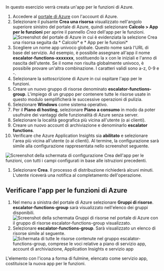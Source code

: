 In questo esercizio verrà creata un'app per le funzioni di Azure.

1. Accedere al [portale di Azure](https://portal.azure.com?azure-portal=true) con l'account di Azure.
1. Selezionare il pulsante **Crea una risorsa** visualizzato nell'angolo superiore sinistro del portale di Azure, quindi selezionare **Calcolo > App per le funzioni** per aprire il pannello *Crea* dell'app per le funzioni.
  ![Screenshot del portale di Azure in cui è evidenziata la selezione *Crea una risorsa* seguita da * Calcolo* e * App per le funzioni*](../images/4-create-function-app-blade.png)
1. Scegliere un nome app univoco globale. Questo nome sarà l'URL di base del servizio. Ad esempio, è possibile assegnare all'app il nome **escalator-functions-xxxxxxx**, sostituendo la x con le iniziali e l'anno di nascita dell'utente. Se il nome non risulta globalmente univoco, è possibile provare un'altra combinazione. I caratteri validi sono a-z, 0-9 e -.
1. Selezionare la sottoscrizione di Azure in cui ospitare l'app per le funzioni.
1. Creare un nuovo gruppo di risorse denominato **escalator-functions-group**. L'impiego di un gruppo per contenere tutte le risorse usate in questo modulo semplificherà le successive operazioni di pulizia.
1. Selezionare **Windows** come sistema operativo.
1. Per il **Piano di hosting**, selezionare **Piano a consumo** in modo da poter usufruire dei vantaggi delle funzionalità di Azure senza server.
1. Selezionare la località geografica più vicina all'utente (o ai clienti).
1. Creare un nuovo account di archiviazione e denominarlo **escalator functions**.
1. Verificare che Azure Application Insights sia **abilitato** e selezionare l'area più vicina all'utente (o ai clienti).
Al termine, la configurazione sarà simile alla configurazione rappresentata nello screenshot seguente.

  ![Screenshot della schermata di configurazione *Crea* dell'app per le funzioni, con tutti i campi configurati in base alle istruzioni precedenti.](../images/4-create-function-app-settings.png)

1. Selezionare **Crea**. Il processo di distribuzione richiederà alcuni minuti. L'utente riceverà una notifica al completamento dell'operazione.

## <a name="verify-your-azure-function-app"></a>Verificare l'app per le funzioni di Azure

1. Nel menu a sinistra del portale di Azure selezionare **Gruppi di risorse**. **escalator-functions-group** sarà visualizzato nell'elenco dei gruppi disponibili.
  ![Screenshot della schermata Gruppi di risorse nel portale di Azure con il gruppo di risorse **escalator-functions-group** visualizzato.](../images/4-resource-group.png)
1. Selezionare **escalator-functions-group**. Sarà visualizzato un elenco di risorse simile al seguente.
  ![Schermata di tutte le risorse contenute nel gruppo **escalator-functions-group**, comprese le voci relative a piano di servizio app, account di archiviazione, Application Insights e servizio app](../images/4-resource-list.png)

L'elemento con l'icona a forma di fulmine, elencato come servizio app, costituisce la nuova app per le funzioni. 
